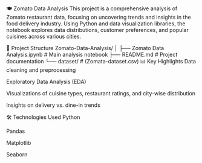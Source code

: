 🍽️ Zomato Data Analysis
This project is a comprehensive analysis of Zomato restaurant data, focusing on uncovering trends and insights in the food delivery industry. Using Python and data visualization libraries, the notebook explores data distributions, customer preferences, and popular cuisines across various cities.

📂 Project Structure
Zomato-Data-Analysis/
│
├── Zomato Data Analysis.ipynb     # Main analysis notebook
├── README.md                      # Project documentation
└── dataset/                       # (Zomata-dataset.csv)
📊 Key Highlights
Data cleaning and preprocessing

Exploratory Data Analysis (EDA)

Visualizations of cuisine types, restaurant ratings, and city-wise distribution

Insights on delivery vs. dine-in trends

🛠️ Technologies Used
Python

Pandas

Matplotlib

Seaborn
